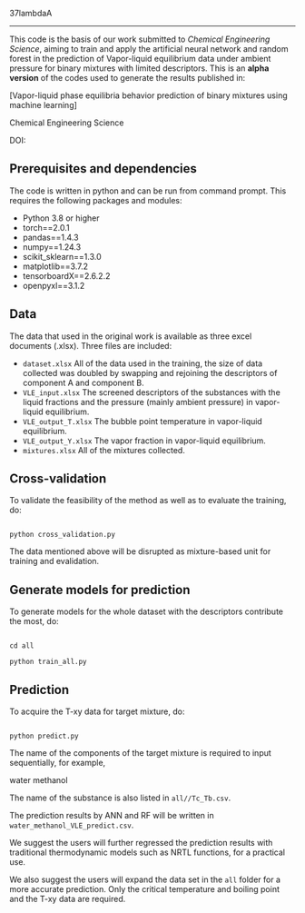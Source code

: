 37lambdaA

***

This code is the basis of our work submitted to *Chemical Engineering Science*, aiming to train and apply the artificial neural network and random forest in the prediction of Vapor-liquid equilibrium data under ambient pressure for binary mixtures with limited descriptors. This is an **alpha version** of the codes used to generate the results published in:

[Vapor-liquid phase equilibria behavior prediction of binary mixtures using machine learning]

Chemical Engineering Science

DOI:

## Prerequisites and dependencies

The code is written in python and can be run from command prompt. This requires the following packages and modules:

* Python 3.8 or higher
* torch==2.0.1
* pandas==1.4.3
* numpy==1.24.3
* scikit_sklearn==1.3.0
* matplotlib==3.7.2
* tensorboardX==2.6.2.2
* openpyxl==3.1.2

## Data

The data that used in the original work is available as three excel documents (.xlsx). Three files are included:

* `dataset.xlsx` All of the data used in the training, the size of data collected was doubled by swapping and rejoining the descriptors of component A and component B.
* `VLE_input.xlsx` The screened descriptors of the substances with the liquid fractions and the pressure (mainly ambient pressure) in vapor-liquid equilibrium.
* `VLE_output_T.xlsx` The bubble point temperature in vapor-liquid equilibrium.
* `VLE_output_Y.xlsx` The vapor fraction in vapor-liquid equilibrium.
* `mixtures.xlsx` All of the mixtures collected.

## Cross-validation
To validate the feasibility of the method as well as to evaluate the training, do:
```commandline

python cross_validation.py

```

The data mentioned above will be disrupted as mixture-based unit for training and evalidation.

## Generate models for prediction
To generate models for the whole dataset with the descriptors contribute the most, do:
```commandline

cd all

python train_all.py

```

## Prediction
To acquire the T-xy data for target mixture, do:

```commandline

python predict.py

```
The name of the components of the target mixture is required to input sequentially, for example,

water
methanol

The name of the substance is also listed in `all//Tc_Tb.csv`.

The prediction results by ANN and RF will be written in `water_methanol_VLE_predict.csv`. 

We suggest the users will further regressed the prediction results with traditional thermodynamic models such as NRTL functions, for a practical use. 

We also suggest the users will expand the data set in the `all` folder for a more accurate prediction. Only the critical temperature and boiling point and the T-xy data are required.

